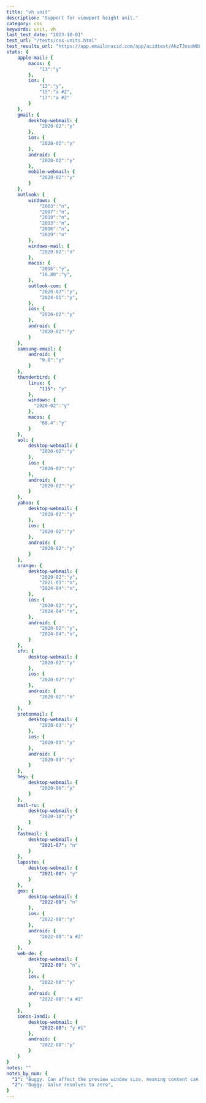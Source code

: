 ```yaml
---
title: "vh unit"
description: "Support for viewport height unit."
category: css
keywords: unit, vh
last_test_date: "2023-10-01"
test_url: "/tests/css-units.html"
test_results_url: "https://app.emailonacid.com/app/acidtest/AhzTJnsoWULAInwe2B8h7uzlsa6vGOgAkVK1VA6BbuKaW/list"
stats: {
    apple-mail: {
        macos: {
            "13":"y"
        },
        ios: {
            "13":"y",
            "15":"a #2",
            "17":"a #2"
        }
    },
    gmail: {
        desktop-webmail: {
            "2020-02":"y"
        },
        ios: {
            "2020-02":"y"
        },
        android: {
            "2020-02":"y"
        },
        mobile-webmail: {
            "2020-02":"y"
        }
    },
    outlook: {
        windows: {
            "2003":"n",
            "2007":"n",
            "2010":"n",
            "2013":"n",
            "2016":"n",
            "2019":"n"
        },
        windows-mail: {
            "2020-02":"n"
        },
        macos: {
            "2016":"y",
            "16.80":"y",
        },
        outlook-com: {
            "2020-02":"y",
            "2024-01":"y",
        },
        ios: {
            "2020-02":"y"
        },
        android: {
            "2020-02":"y"
        }
    },
    samsung-email: {
        android: {
            "9.0":"y"
        }
    },
    thunderbird: {
        linux: {
      		"115": "y"
    	},
        windows: {
          "2020-02":"y"
        },
        macos: {
            "68.4":"y"
        }
    },
    aol: {
        desktop-webmail: {
            "2020-02":"y"
        },
        ios: {
            "2020-02":"y"
        },
        android: {
            "2020-02":"y"
        }
    },
    yahoo: {
        desktop-webmail: {
            "2020-02":"y"
        },
        ios: {
            "2020-02":"y"
        },
        android: {
            "2020-02":"y"
        }
    },
    orange: {
        desktop-webmail: {
            "2020-02":"y",
            "2021-03":"n",
            "2024-04":"n",
        },
        ios: {
            "2020-02":"y",
            "2024-04":"n",
        },
        android: {
            "2020-02":"y",
            "2024-04":"n",
        }
    },
    sfr: {
        desktop-webmail: {
            "2020-02":"y"
        },
        ios: {
            "2020-02":"y"
        },
        android: {
            "2020-02":"n"
        }
    },
    protonmail: {
        desktop-webmail: {
            "2020-03":"y"
        },
        ios: {
            "2020-03":"y"
        },
        android: {
            "2020-03":"y"
        }
    },
    hey: {
        desktop-webmail: {
            "2020-06":"y"
        }
    },
    mail-ru: {
        desktop-webmail: {
            "2020-10":"y"
        }
    },
    fastmail: {
        desktop-webmail: {
            "2021-07": "n"
        }
    },
    laposte: {
        desktop-webmail: {
            "2021-08": "y"
        }
    },
	gmx: {
		desktop-webmail: {
			"2022-08": "n"
		},
		ios: {
			"2022-08":"y"
		},
		android: {
			"2022-08":"a #2"
		}
	},
	web-de: {
		desktop-webmail: {
			"2022-08": "n",
        },
		ios: {
			"2022-08":"y"
		},
		android: {
			"2022-08":"a #2"
		}
	},
	ionos-1and1: {
		desktop-webmail: {
			"2022-08": "y #1"
		},
		android: {
			"2022-08":"y"
		}
	}
}
notes: ""
notes_by_num: {
  "1": "Buggy. Can affect the preview window size, meaning content can get lost.",
  "2": "Buggy. Value resolves to zero",
}
---
```

